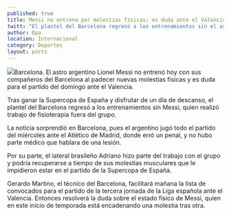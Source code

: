 ```yaml
---
published: true
title: Messi no entrena por molestias físicas; es duda ante el Valencia
twitt: "El plantel del Barcelona regresó a los entrenamientos sin el astro argentino, quien realizó trabajo de fisioterapia fuera del grupo."
author: Dpa
location: Internacional
category: Deportes
layout: posts
---
```


![](http://i.imgur.com/kUkY8OKm.jpg)Barcelona. El astro argentino Lionel Messi no entrenó hoy con sus compañeros del Barcelona al padecer nuevas molestias físicas y es duda para el partido del domingo ante el Valencia.

Tras ganar la Supercopa de España y disfrutar de un día de descanso, el plantel del Barcelona regresó a los entrenamientos sin Messi, quien realizó trabajo de fisioterapia fuera del grupo.

La noticia sorprendió en Barcelona, pues el argentino jugó todo el partido del miércoles ante el Atlético de Madrid, donde erró un penal, y no hubo parte médico que hablara de una lesión.

Por su parte, el lateral brasileño Adriano hizo parte del trabajo con el grupo y podría recuperarse a tiempo de sus molestias musculares que le impidieron estar en el partido de la Supercopa de España.

Gerardo Martino, el técnico del Barcelona, facilitará mañana la lista de convocados para el partido de la tercera jornada de la Liga española ante el Valencia. Entonces resolverá la duda sobre el estado físico de Messi, quien en este inicio de temporada está encadenando una molestia tras otra.
